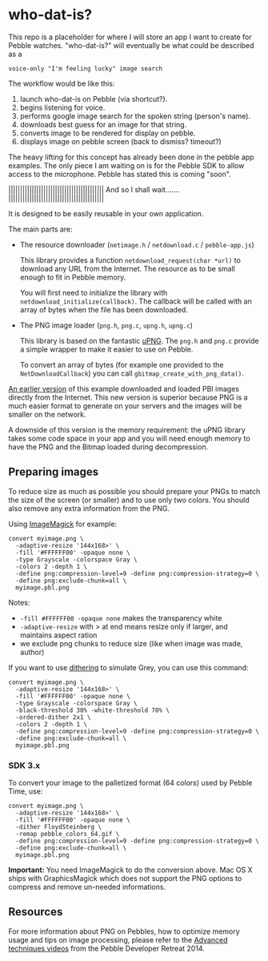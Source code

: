 who-dat-is?
===========

This repo is a placeholder for where I will store an app I want to create for
Pebble watches.
"who-dat-is?" will eventually be what could be described as a
    
    voice-only "I'm feeling lucky" image search

The workflow would be like this:
1. launch who-dat-is on Pebble (via shortcut?).
2. begins listening for voice.
3. performs google image search for the spoken string (person's name).
4. downloads best guess for an image for that string.
5. converts image to be rendered for display on pebble.
6. displays image on pebble screen (back to dismiss? timeout?)

The heavy lifting for this concept has already been done in the pebble app examples.
The only piece I am waiting on is for the Pebble SDK to allow access to the microphone.
Pebble has stated this is coming "soon".

|||||||||||||||||||||||||||||||||||||||||
And so I shall wait.......
|||||||||||||||||||||||||||||||||||||||||

It is designed to be easily reusable in your own application.

The main parts are:

 * The resource downloader (`netimage.h` / `netdownload.c` / `pebble-app.js`)
   
   This library provides a function `netdownload_request(char *url)` to download
   any URL from the Internet. The resource as to be small enough to fit in
   Pebble memory.

   You will first need to initialize the library with
   `netdownload_initialize(callback)`. The callback will be called with an array
   of bytes when the file has been downloaded.

 * The PNG image loader (`png.h`, `png.c`, `upng.h`, `upng.c`)

   This library is based on the fantastic
   [uPNG](https://github.com/elanthis/upng). The `png.h` and `png.c` provide a
   simple wrapper to make it easier to use on Pebble.

   To convert an array of bytes (for example one provided to the
   `NetDownloadCallback`) you can call `gbitmap_create_with_png_data()`.
   

[An earlier
version](https://github.com/pebble-hacks/pebble-faces/tree/legacy/pbi-loader) of
this example downloaded and loaded PBI images directly from the Internet. This
new version is superior because PNG is a much easier format to generate on your
servers and the images will be smaller on the network.

A downside of this version is the memory requirement: the uPNG library takes
some code space in your app and you will need enough memory to have the PNG and
the Bitmap loaded during decompression.

## Preparing images

To reduce size as much as possible you should prepare your PNGs to match the
size of the screen (or smaller) and to use only two colors. You should also
remove any extra information from the PNG.

Using [ImageMagick](http://www.imagemagick.org/) for example:

    convert myimage.png \
      -adaptive-resize '144x168>' \
      -fill '#FFFFFF00' -opaque none \
      -type Grayscale -colorspace Gray \
      -colors 2 -depth 1 \
      -define png:compression-level=9 -define png:compression-strategy=0 \
      -define png:exclude-chunk=all \
      myimage.pbl.png

Notes:

 - `-fill #FFFFFF00 -opaque none` makes the transparency white
 - `-adaptive-resize` with > at end means resize only if larger, and maintains aspect ration
 - we exclude png chunks to reduce size (like when image was made, author)

If you want to use [dithering](http://en.wikipedia.org/wiki/Dither) to simulate
Grey, you can use this command:

    convert myimage.png \
      -adaptive-resize '144x168>' \
      -fill '#FFFFFF00' -opaque none \
      -type Grayscale -colorspace Gray \
      -black-threshold 30% -white-threshold 70% \
      -ordered-dither 2x1 \
      -colors 2 -depth 1 \
      -define png:compression-level=9 -define png:compression-strategy=0 \
      -define png:exclude-chunk=all \
      myimage.pbl.png

### SDK 3.x

To convert your image to the palletized format (64 colors) used by Pebble Time, use:

    convert myimage.png \
      -adaptive-resize '144x168>' \
      -fill '#FFFFFF00' -opaque none \
      -dither FloydSteinberg \
      -remap pebble_colors_64.gif \
      -define png:compression-level=9 -define png:compression-strategy=0 \
      -define png:exclude-chunk=all \
      myimage.pbl.png

**Important:** You need ImageMagick to do the conversion above. Mac OS X ships
with GraphicsMagick which does not support the PNG options to compress and
remove un-needed informations.

## Resources

For more information about PNG on Pebbles, how to optimize memory usage and tips
on image processing, please refer to the [Advanced techniques
videos](https://developer.getpebble.com/events/developer-retreat-2014/) from the
Pebble Developer Retreat 2014.

